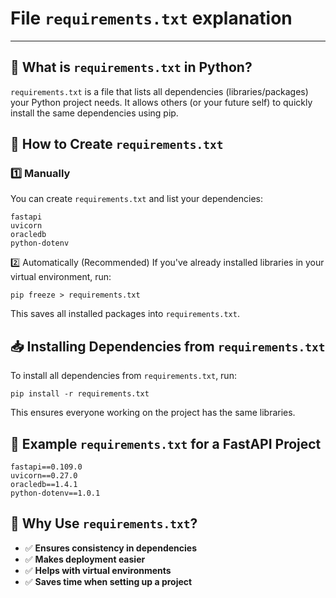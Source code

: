 # File `requirements.txt` explanation

---
## 📌 What is `requirements.txt` in Python?
`requirements.txt` is a file that lists all dependencies (libraries/packages) your Python project needs. It allows others (or your future self) to quickly install the same dependencies using pip.

## 🚀 How to Create `requirements.txt`

### 1️⃣ Manually
You can create `requirements.txt` and list your dependencies:

```
fastapi
uvicorn
oracledb
python-dotenv
```

2️⃣ Automatically (Recommended) If you've already installed libraries in your virtual environment, run:

```
pip freeze > requirements.txt
```

This saves all installed packages into `requirements.txt`.

## 📥 Installing Dependencies from `requirements.txt`
To install all dependencies from `requirements.txt`, run:

```
pip install -r requirements.txt
```

This ensures everyone working on the project has the same libraries.

## 📌 Example `requirements.txt` for a FastAPI Project

```
fastapi==0.109.0
uvicorn==0.27.0
oracledb==1.4.1
python-dotenv==1.0.1
```

## 🌟 Why Use `requirements.txt`?
- ✅ **Ensures consistency in dependencies**
- ✅ **Makes deployment easier**
- ✅ **Helps with virtual environments**
- ✅ **Saves time when setting up a project**